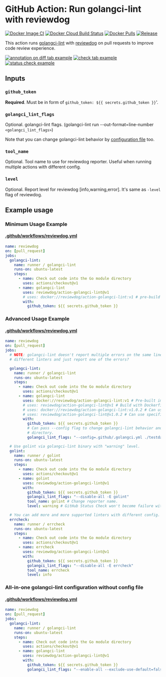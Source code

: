 # GitHub Action: Run golangci-lint with reviewdog

[![Docker Image CI](https://github.com/reviewdog/action-golangci-lint/workflows/Docker%20Image%20CI/badge.svg)](https://github.com/reviewdog/action-golangci-lint/actions)
[![Docker Cloud Build Status](https://img.shields.io/docker/cloud/build/reviewdog/action-golangci-lint)](https://hub.docker.com/r/reviewdog/action-golangci-lint)
[![Docker Pulls](https://img.shields.io/docker/pulls/reviewdog/action-golangci-lint)](https://hub.docker.com/r/reviewdog/action-golangci-lint)
[![Release](https://img.shields.io/github/release/reviewdog/reviewdog.svg?maxAge=43200)](https://github.com/reviewdog/reviewdog/releases)

This action runs [golangci-lint](https://github.com/golangci/golangci-lint) with
[reviewdog](https://github.com/reviewdog/reviewdog) on pull requests to improve
code review experience.

[![annotation on diff tab example](https://user-images.githubusercontent.com/3797062/64919877-27692780-d7eb-11e9-9791-1e9933fbb132.png)](https://github.com/reviewdog/action-golangci-lint/pull/10/files#annotation_6204126662041266)
[![check tab example](https://user-images.githubusercontent.com/3797062/64919922-d279e100-d7eb-11e9-800d-9cef86c670df.png)](https://github.com/reviewdog/action-golangci-lint/pull/10/checks?check_run_id=222708776)
[![status check example](https://user-images.githubusercontent.com/3797062/64919933-0b19ba80-d7ec-11e9-96cc-f6558f04924f.png)](https://github.com/reviewdog/action-golangci-lint/pull/10)

## Inputs

### `github_token`

**Required**. Must be in form of `github_token: ${{ secrets.github_token }}`'.

### `golangci_lint_flags`

Optional. golangci-lint flags. (golangci-lint run --out-format=line-number
`<golangci_lint_flags>`)

Note that you can change golangci-lint behavior by [configuration
file](https://github.com/golangci/golangci-lint#configuration) too.

### `tool_name`

Optional. Tool name to use for reviewdog reporter. Useful when running multiple
actions with different config.

### `level`

Optional. Report level for reviewdog [info,warning,error].
It's same as `-level` flag of reviewdog.

## Example usage

### Minimum Usage Example

#### [.github/workflows/reviewdog.yml](.github/workflows/reviewdog.yml)

```yml
name: reviewdog
on: [pull_request]
jobs:
  golangci-lint:
    name: runner / golangci-lint
    runs-on: ubuntu-latest
    steps:
      - name: Check out code into the Go module directory
        uses: actions/checkout@v1
      - name: golangci-lint
        uses: reviewdog/action-golangci-lint@v1
        # uses: docker://reviewdog/action-golangci-lint:v1 # pre-build docker image
        with:
          github_token: ${{ secrets.github_token }}
```

### Advanced Usage Example

#### [.github/workflows/reviewdog.yml](.github/workflows/reviewdog.yml)

```yml
name: reviewdog
on: [pull_request]
jobs:
  # NOTE: golangci-lint doesn't report multiple errors on the same line from
  # different linters and just report one of the errors?

  golangci-lint:
    name: runner / golangci-lint
    runs-on: ubuntu-latest
    steps:
      - name: Check out code into the Go module directory
        uses: actions/checkout@v1
      - name: golangci-lint
        uses: docker://reviewdog/action-golangci-lint:v1 # Pre-built image
        # uses: reviewdog/action-golangci-lint@v1 # Build with Dockerfile
        # uses: docker://reviewdog/action-golangci-lint:v1.0.2 # Can use specific version.
        # uses: reviewdog/action-golangci-lint@v1.0.2 # Can use specific version.
        with:
          github_token: ${{ secrets.github_token }}
          # Can pass --config flag to change golangci-lint behavior and target
          # directory.
          golangci_lint_flags: "--config=.github/.golangci.yml ./testdata"

  # Use golint via golangci-lint binary with "warning" level.
  golint:
    name: runner / golint
    runs-on: ubuntu-latest
    steps:
      - name: Check out code into the Go module directory
        uses: actions/checkout@v1
      - name: golint
        uses: reviewdog/action-golangci-lint@v1
        with:
          github_token: ${{ secrets.github_token }}
          golangci_lint_flags: "--disable-all -E golint"
          tool_name: golint # Change reporter name.
          level: warning # GitHub Status Check won't become failure with this level.

  # You can add more and more supported linters with different config.
  errcheck:
    name: runner / errcheck
    runs-on: ubuntu-latest
    steps:
      - name: Check out code into the Go module directory
        uses: actions/checkout@v1
      - name: errcheck
        uses: reviewdog/action-golangci-lint@v1
        with:
          github_token: ${{ secrets.github_token }}
          golangci_lint_flags: "--disable-all -E errcheck"
          tool_name: errcheck
          level: info
```

### All-in-one golangci-lint configuration without config file

#### [.github/workflows/reviewdog.yml](.github/workflows/reviewdog.yml)

```yml
name: reviewdog
on: [pull_request]
jobs:
  golangci-lint:
    name: runner / golangci-lint
    runs-on: ubuntu-latest
    steps:
      - name: Check out code into the Go module directory
        uses: actions/checkout@v1
      - name: golangci-lint
        uses: reviewdog/action-golangci-lint@v1
        with:
          github_token: ${{ secrets.github_token }}
          golangci_lint_flags: "--enable-all --exclude-use-default=false"
```
